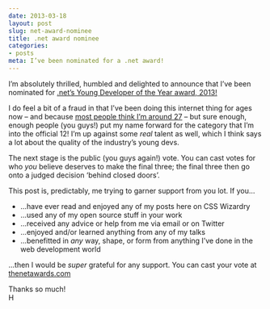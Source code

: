 ```yaml
---
date: 2013-03-18
layout: post
slug: net-award-nominee
title: .net award nominee
categories:
- posts
meta: I’ve been nominated for a .net award!
---
```


I’m absolutely thrilled, humbled and delighted to announce that I’ve been
nominated for [.net’s Young Developer of the Year award, 2013!](http://www.thenetawards.com/)

I do feel a bit of a fraud in that I’ve been doing this internet thing for ages
now – and because [most people think I’m around 27](https://twitter.com/csswizardry/status/277793781300994049) –
but sure enough, enough people (you guys!) put my name forward for the category
that I’m into the official 12! I’m up against some _real_ talent as well, which I
think says a lot about the quality of the industry’s young devs.

The next stage is the public (you guys again!) vote. You can cast votes for who
_you_ believe deserves to make the final three; the final three then go onto a
judged decision ‘behind closed doors’.

This post is, predictably, me trying to garner support from you lot. If you…

* …have ever read and enjoyed any of my posts here on CSS Wizardry
* …used any of my open source stuff in your work
* …received any advice or help from me via email or on Twitter
* …enjoyed and/or learned anything from any of my talks
* …benefitted in _any_ way, shape, or form from anything I’ve done in the web
  development world

…then I would be _super_ grateful for any support. You can cast your vote at
[thenetawards.com](http://www.thenetawards.com/)

Thanks so much!  
H

